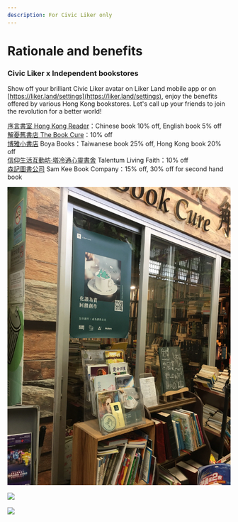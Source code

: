 ```yaml
---
description: For Civic Liker only
---
```


# Rationale and benefits

### Civic Liker x Independent bookstores

Show off your brilliant Civic Liker avatar on Liker Land mobile app or on [https://liker.land/settings](https://liker.land/settings), enjoy the benefits offered by various Hong Kong bookstores. Let's call up your friends to join the revolution for a better world!

[序言書室 Hong Kong Reader](https://www.facebook.com/hkreaders/)：Chinese book 10% off, English book 5% off\
[解憂舊書店 The Book Cure](https://www.facebook.com/thebookcure.hk)：10% off\
[博雅小書店](https://www.facebook.com/pages/%E5%8D%9A%E9%9B%85%E5%B0%8F%E6%9B%B8%E5%BA%97/856452837706125) Boya Books：Taiwanese book 25% off, Hong Kong book 20% off\
[信仰生活互動坊‧塔冷通心靈書舍](https://www.facebook.com/talentum.livingfaith) Talentum Living Faith：10% off\
[森記圖書公司](https://www.facebook.com/samkeebookco/) Sam Kee Book Company：15% off, 30% off for second hand book

![](../../.gitbook/assets/image-from-ios.jpg)

![](../../.gitbook/assets/84925728\_2846573142236045\_7338048532563099648\_n.jpg)

![](../../.gitbook/assets/85086425\_2846573175569375\_852406323692699648\_o.jpg)
